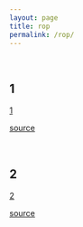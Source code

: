 ```yaml
---
layout: page
title: rop
permalink: /rop/
---
```



<br />

1
---------------------

[1](../static/rop/chals/1)

[source](../static/rop/chals/1.c)

<br />

2
---------------------

[2](../static/rop/chals/2)

[source](../static/rop/chals/2.c)

<br />

